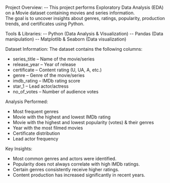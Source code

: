 Project Overview:
-- This project performs Exploratory Data Analysis (EDA) on a Movie dataset containing movies and series information.  
The goal is to uncover insights about genres, ratings, popularity, production trends, and certificates using Python.

Tools & Libraries:
-- Python (Data Analysis & Visualization)
-- Pandas (Data manipulation)
-- Matplotlib & Seaborn (Data visualization)

Dataset Information:
The dataset contains the following columns:
- series_title – Name of the movie/series  
- release_year – Year of release  
- certificate – Content rating (U, UA, A, etc.)  
- genre – Genre of the movie/series  
- imdb_rating – IMDb rating score  
- star_1 – Lead actor/actress  
- no_of_votes – Number of audience votes  

Analysis Performed:
- Most frequent genres  
- Movie with the highest and lowest IMDb rating  
- Movie with the highest and lowest popularity (votes) & their genres  
- Year with the most filmed movies  
- Certificate distribution  
- Lead actor frequency  

Key Insights:
- Most common genres and actors were identified.  
- Popularity does not always correlate with high IMDb ratings.  
- Certain genres consistently receive higher ratings.  
- Content production has increased significantly in recent years. 

